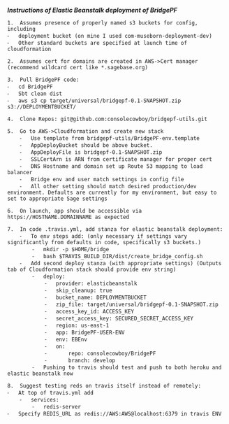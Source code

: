 ***Instructions of Elastic Beanstalk deployment of BridgePF***

	1.	Assumes presence of properly named s3 buckets for config, including
	⁃	deployment bucket (on mine I used com-museborn-deployment-dev)
	⁃	Other standard buckets are specified at launch time of cloudformation
	
	2.	Assumes cert for domains are created in AWS->Cert manager (recommend wildcard cert like *.sagebase.org)
	
	3.	Pull BridgePF code:
	⁃	cd BridgePF
	⁃	Sbt clean dist
	⁃	aws s3 cp target/universal/bridgepf-0.1-SNAPSHOT.zip s3://DEPLOYMENTBUCKET/
	
	4.	Clone Repos: git@github.com:consolecowboy/bridgepf-utils.git
	
	5.	Go to AWS->Cloudformation and create new stack
		⁃	Use template from bridgepf-utils/BridgePF-env.template
		⁃	AppDeployBucket should be above bucket. 
		⁃	AppDeployFile is bridgepf-0.1-SNAPSHOT.zip
		⁃	SSLCertArn is ARN from certificate manager for proper cert
		⁃	DNS Hostname and domain set up Route 53 mapping to load balancer
		⁃	Bridge env and user match settings in config file
		⁃	All other setting should match desired production/dev environment. Defaults are currently for my environment, but easy to set to appropriate Sage settings
	
	6.	On launch, app should be accessible via https://HOSTNAME.DOMAINNAME as expected
	
	7.	In code .travis.yml, add stanza for elastic beanstalk deployment:
		⁃	To env steps add: (only necessary if settings vary significantly from defaults in code, specifically s3 buckets.)
			⁃	mkdir -p $HOME/bridge
			⁃	bash $TRAVIS_BUILD_DIR/dist/create_bridge_config.sh
		⁃	Add second deploy stanza (with appropriate settings) (Outputs tab of Cloudformation stack should provide env string)
			⁃	deploy:
				⁃	provider: elasticbeanstalk 
				⁃	skip_cleanup: true
				⁃	bucket_name: DEPLOYMENTBUCKET
				⁃	zip_file: target/universal/bridgepf-0.1-SNAPSHOT.zip
				⁃	access_key_id: ACCESS_KEY
				⁃	secret_access_key: SECURED_SECRET_ACCESS_KEY
				⁃	region: us-east-1
				⁃	app: BridgePF-USER-ENV
				⁃	env: EBEnv
				⁃	on:
				⁃	    repo: consolecowboy/BridgePF
				⁃	    branch: develop
			⁃	Pushing to travis should test and push to both heroku and elastic beanstalk now
	
	8.	Suggest testing reds on travis itself instead of remotely:
	⁃	At top of travis.yml add
		⁃	services:
			⁃	redis-server
	⁃	Specify REDIS_URL as redis://AWS:AWS@localhost:6379 in travis ENV


